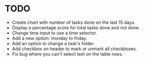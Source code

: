 # TODO

- Create chart with number of tasks done on the last 15 days.
- Display a percentage score for total tasks done and not done.
- Change time input to use a time selector.
- Add a new option: monday to friday.
- Add an option to change a task's folder.
- Add checkbox on header to mark or unmark all checkboxes.
- Fix bug where you can't select text on the table rows.
